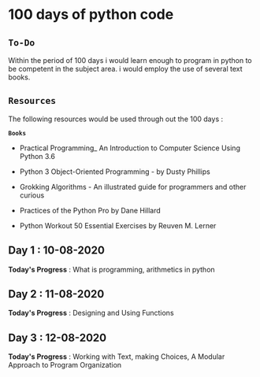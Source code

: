 # **100 days of python code**                     

## **`To-Do`**
 
Within the period of 100 days i would learn enough to program in python to be competent in the subject area. i would employ the use of several text books.

## **`Resources`**

The following resources would be used through out the 100 days    :
 
**`Books`**

- Practical Programming_ An Introduction to Computer Science Using Python 3.6

- Python 3 Object-Oriented Programming - by Dusty Phillips

- Grokking Algorithms - An illustrated guide for programmers and other curious

- Practices of the Python Pro by Dane Hillard

- Python Workout 50 Essential Exercises by Reuven M. Lerner


## Day 1 : 10-08-2020

**Today's Progress** : What is programming, arithmetics in python 


## Day 2 : 11-08-2020

**Today's Progress** : Designing and Using Functions

## Day 3 : 12-08-2020

**Today's Progress** : Working with Text, making Choices, A Modular Approach to Program Organization












